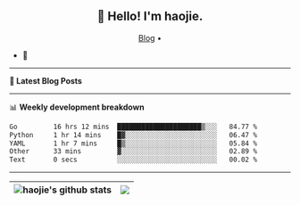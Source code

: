 <h2 align="center">👋 Hello! I'm haojie.</h2>
<p align="center">
  <a href="https://aoyouer.com">Blog</a> •
</p>


- 🔭 


-------

**📝 Latest Blog Posts**


-------

📊 **Weekly development breakdown**
<!--START_SECTION:waka-->

```txt
Go         16 hrs 12 mins  █████████████████████▒░░░   84.77 %
Python     1 hr 14 mins    █▓░░░░░░░░░░░░░░░░░░░░░░░   06.47 %
YAML       1 hr 7 mins     █▒░░░░░░░░░░░░░░░░░░░░░░░   05.84 %
Other      33 mins         ▓░░░░░░░░░░░░░░░░░░░░░░░░   02.89 %
Text       0 secs          ░░░░░░░░░░░░░░░░░░░░░░░░░   00.02 %
```

<!--END_SECTION:waka-->

-------



| <img align="center" src="https://github-readme-stats.vercel.app/api?username=haojie06&show_icons=true&theme=graywhite&show_icons=true&count_private=true&include_all_commits=true&hide_border=true" alt="haojie's github stats" /> | <img align="center" src="https://github-readme-stats.vercel.app/api/top-langs/?username=haojie06&layout=compact&theme=graywhite&hide_border=true&hide=css,html" /> |
| ------------- | ------------- |


